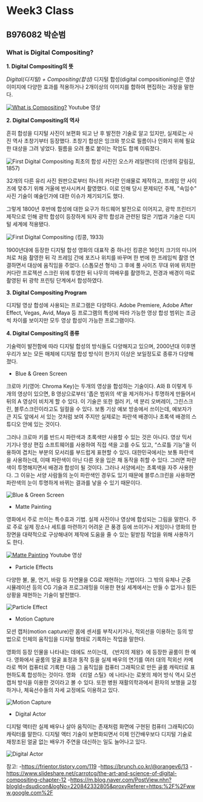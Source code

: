   # Week3 Class
  ## B976082 박순범
  ### What is Digital Compositing?


  **1. Digital Compositing의 뜻**

*Digital(디지털) + Compositing(합성)*
  디지털 합성(digital compositioning)은 영상 이미지에 다양한 효과를 적용하거나 2개이상의 이미지를 합하여 편집하는 과정을 말한다.

[![What is Compositing?](https://img.youtube.com/vi/ZD9IzY5jVs8/0.jpg)](https://www.youtube.com/watch?v=ZD9IzY5jVs8&feature=emb_title)
Youtube 영상


  **2. Digital Compositing의 역사**

  흔히 합성을 디지털 사진이 보편화 되고 난 후 발전한 기술로 알고 있지만, 실제로는 사진 역사 초창기부터 등장했다. 초창기 합성은 잉크와 붓으로 필름이나 인화지 위헤 필요한 대상을 그려 넣었다. 필름을 오려 풀로 붙이는 작업도 합께 이뤄졌다. 

![First Digital Compositing](http://www.photoman.co.kr/photo/history/19cArt-Rejlander.jpg)
최초의 합성 사진인 오스카 레일랜더의 (인생의 갈림길,  1857)

  32개의 다른 유리 사진 원판으로부터 하나의 커다란 인쇄물로 제작하고, 프레임 안 사이즈에 맞추기 위해 거울에 반사시켜서 촬영했다. 이로 인해 당시 문제되던 주제, "속임수" 사진 기술이 예술인가에 대한 이슈가 제기되기도 했다.

  그렇게 1800년 후반에 합성에 대한 요구가 하드웨어 발전으로 이어지고, 광학 프린터기 제작으로 인해 광학 합성이 등장하게 되자 광학 합성과 관련된 많은 기법과 기술은 디지털 세계에 적용됐다.


![First Digital Compositing](https://t1.daumcdn.net/cfile/blog/122606114BDF8ADD35)
(킹콩, 1933)

  1900년대에 등장한 디지털 합성 영화의 대표작 중 하나인 킹콩은 16인치 크기의 미니어처로 처음 촬영한 뒤 각 프레임 간에 포즈나 위치를 바꾸며 한 번에 한 프레임씩 촬영 연결하면서 대상에 움직임을 주었다. (스톱모션 형식) 그 후에 풀 사이즈 무대 위에 위치한 커다란 프로젝션 스크린 위에 투영한 뒤 나무의 여배우를 촬영하고, 전경과 배경이 따로 촬영된 뒤 광학 프린팅 단계에서 합성하였다.


  **3. Digital Compositing Program**

  디지털 영상 합성에 사용되는 프로그램은 다양하다. Adobe Premiere, Adobe After Effect, Vegas, Avid, Maya 등 프로그램의 특성에 따라 가능한 영상 합성 범위는 조금씩 차이를 보이지만 모두 영상 합성이 가능한 프로그램이다.


  **4. Digital Compositing의 종류**
  
  기술력이 발전함에 따라 디지털 합성의 방식들도 다양해지고 있으며, 2000년대 이후엔 우리가 보는 모든 매체에 디지털 합성 방식이 한가지 이상은 보일정도로 종류가 다양해졌다. 
   
   - Blue & Green Screen
   
  크로마 키(영어: Chroma Key)는 두개의 영상을 합성하는 기술이다. A와 B 이렇게 두개의 영상이 있으면, B 영상으로부터 '좁은 범위의 색'을 제거하거나 투명하게 만들어서 뒤의 A 영상이 비치게 할 수 있다. 이 기술은 또한 컬러 키, 색 분리 오버레이, 그린스크린, 블루스크린이라고도 일컬을 수 있다. 보통 기상 예보 방송에서 쓰이는데, 예보자가 큰 지도 앞에서 서 있는 것처럼 보여 주지만 실제로는 파란색 배경이나 초록색 배경의 스튜디오 안에 있는 것이다.
 
  그러나 크로마 키를 반드시 파란색과 초록색만 사용할 수 있는 것은 아니다. 영상 믹서 기기나 영상 편집 소프트웨어를 사용하여 직접 색을 고를 수도 있고, “스로틀 기능”을 이용하여 겹치는 부분의 모서리를 부드럽게 표현할 수 있다. 대한민국에서는 보통 파란색을 사용하는데, 이때 파란색이 아닌 다른 옷을 입은 채 동작을 취할 수 있다. 그러면 파란색이 투명해지면서 배경과 합성이 될 것이다. 그러나 서양에서는 초록색을 자주 사용한다. 그 이유는 서양 사람들의 눈이 파란색인 경우도 있기 때문에 블루스크린을 사용하면 파란색의 눈이 투명하게 바뀌는 결과를 낳을 수 있기 때문이다.
   
![Blue & Green Screen](https://mblogthumb-phinf.pstatic.net/20160113_221/mediakids_145268247966567wjV_JPEG/%C5%A9%B7%CE%B8%B6%C5%B0_%BB%F9%C7%C31.jpg?type=w3)
   
   
   - Matte Painting
   
  영화에서 주로 쓰이는 특수효과 기법. 실제 사진이나 영상에 합성되는 그림을 말한다. 주로 주로 실제 장소나 세트를 마련하기 어려운 큰 풍경 등에 쓰이거나 게임이나 영화의 한 장면을 대략적으로 구상해내어 제작에 도움을 줄 수 있는 밑받침 작업을 위해 사용하기도 한다.
   
[![Matte Painting](https://img.youtube.com/vi/lQTdOcYK9Ds/0.jpg)](https://www.youtube.com/watch?v=lQTdOcYK9Ds&app=desktop)
Youtube 영상
   
   
   - Particle Effects
   
  다양한 불, 물, 연기, 바람 등 자연물을 CG로 재현하는 기법이다. 그 밖의 유체나 군중 시뮬레이션 등의 CG 기술과 프로그래밍을 이용한 현실 세계에서는 만들 수 없거나 힘든 상황을 재현하는 기술이 발전했다.
   
![Particle Effect](https://upload.wikimedia.org/wikipedia/commons/thumb/f/f2/Particle_sys_fire.jpg/220px-Particle_sys_fire.jpg)
   
   
   - Motion Capture
   
  모션 캡처(motion capture)란 몸에 센서를 부착시키거나, 적외선을 이용하는 등의 방법으로 인체의 움직임을 디지털 형태로 기록하는 작업을 말한다.
  
  영화의 등장 인물을 나타내는 데에도 쓰이는데, 《반지의 제왕》에 등장한 골룸이 한 예다. 영화에서 골룸의 얼굴 표정과 동작 등을 실제 배우의 연기를 여러 대의 적외선 카메라로 찍어 컴퓨터로 기록한 다음 그 움직임을 컴퓨터 그래픽으로 만든 골룸 캐릭터로 표현하도록 합성하는 것이다. 영화 《리얼 스틸》에 나타나는 로봇의 제어 방식 역시 모션 캡처 방식을 이용한 것이라고 볼 수 있다. 또한 병원 재활의학과에서 환자의 보행을 교정하거나, 체육선수들의 자세 교정에도 이용하고 있다. 
 
![Motion Capture](https://t1.daumcdn.net/liveboard/movie/5166eacb0c874f30861e02b0ed56e96c.JPG)
  
  
   - Digital Actor
  
  디지털 액터란 실제 배우나 살아 움직이는 존재처럼 화면에 구현된 컴퓨터 그래픽(CG) 캐릭터를 말한다. 디지털 액터 기술이 보편화되면서 이제 인간배우보다 디지털 기술로 재창조된 얼굴 없는 배우가 주연을 대신하는 일도 늘어나고 있다.
 
 ![Digital Actor](https://static01.nyt.com/images/2016/12/27/arts/01ROGUE1/01ROGUE1-facebookJumbo-v5.jpg)
 
 
 참고:
 -https://frientor.tistory.com/119
 -https://brunch.co.kr/@orangev6/13
 -https://www.slideshare.net/carrotcg/the-art-and-science-of-digital-compositing-chapter-12
 -https://m.blog.naver.com/PostView.nhn?blogId=dsudicon&logNo=220842332805&proxyReferer=https:%2F%2Fwww.google.com%2F
